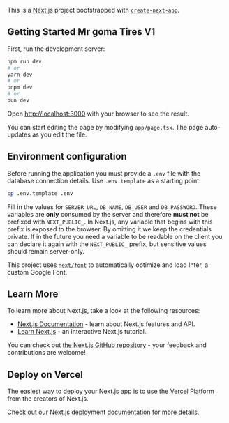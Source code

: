 This is a [Next.js](https://nextjs.org/) project bootstrapped with [`create-next-app`](https://github.com/vercel/next.js/tree/canary/packages/create-next-app).

## Getting Started Mr goma Tires V1  

First, run the development server: 

```bash
npm run dev
# or
yarn dev
# or
pnpm dev
# or
bun dev
```

Open [http://localhost:3000](http://localhost:3000) with your browser to see the result.

You can start editing the page by modifying `app/page.tsx`. The page auto-updates as you edit the file.

## Environment configuration

Before running the application you must provide a `.env` file with the database
connection details. Use `.env.template` as a starting point:

```bash
cp .env.template .env
```

Fill in the values for `SERVER_URL`, `DB_NAME`, `DB_USER` and `DB_PASSWORD`.
These variables are **only** consumed by the server and therefore **must not**
be prefixed with `NEXT_PUBLIC_`. In Next.js, any variable that begins with this
prefix is exposed to the browser. By omitting it we keep the credentials
private. If in the future you need a variable to be readable on the client you
can declare it again with the `NEXT_PUBLIC_` prefix, but sensitive values should
remain server-only.

This project uses [`next/font`](https://nextjs.org/docs/basic-features/font-optimization) to automatically optimize and load Inter, a custom Google Font.

## Learn More

To learn more about Next.js, take a look at the following resources:

- [Next.js Documentation](https://nextjs.org/docs) - learn about Next.js features and API.
- [Learn Next.js](https://nextjs.org/learn) - an interactive Next.js tutorial.

You can check out [the Next.js GitHub repository](https://github.com/vercel/next.js/) - your feedback and contributions are welcome!

## Deploy on Vercel

The easiest way to deploy your Next.js app is to use the [Vercel Platform](https://vercel.com/new?utm_medium=default-template&filter=next.js&utm_source=create-next-app&utm_campaign=create-next-app-readme) from the creators of Next.js.

Check out our [Next.js deployment documentation](https://nextjs.org/docs/deployment) for more details.
